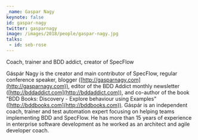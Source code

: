 ```yaml
---
_name: Gaspar Nagy
keynote: false
id: gaspar-nagy
twitter: gasparnagy
image: /images/2018/people/gaspar-nagy.jpg
talks:
 - id: seb-rose
---
```


Coach, trainer and BDD addict, creator of SpecFlow

Gáspár Nagy is the creator and main contributor of SpecFlow, regular conference speaker, blogger ([http://gasparnagy.com](http://gasparnagy.com)), editor of the BDD Addict monthly newsletter ([http://bddaddict.com](http://bddaddict.com)), and co-author of the book "BDD Books: Discovery - Explore behaviour using Examples" ([http://bddbooks.com](http://bddbooks.com)).
Gáspár is an independent coach, trainer and test automation expert focusing on helping teams implementing BDD and SpecFlow. He has more than 15 years of experience in enterprise software development as he worked as an architect and agile developer coach.